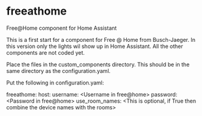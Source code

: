 # freeathome
Free@Home component for Home Assistant

This is a first start for a component for Free @ Home from Busch-Jaeger.
In this version only the lights wil show up in Home Assistant. All the other components are not coded yet.

Place the files in the custom_components directory. This should be in the same directory as the configuration.yaml.

Put the following in configuration.yaml:

freeathome:
  host: <ip adress of the sysapserver> 
  username: <Username in free@home>
  password: <Password in free@home>
  use_room_names: <This is optional, if True then combine the device names with the rooms>
  
